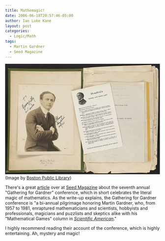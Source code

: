 ```yaml
---
title: Mathemagic!
date: 2006-06-18T20:57:46-05:00
author: Ian Luke Kane
layout: post
categories:
  - Logic/Math
tags:
  - Martin Gardner
  - Seed Magazine
---
```


![(Image by Boston Public Library)](/assets/houdini.jpg)  
(Image by [Boston Public Library](http://www.flickr.com/photos/boston_public_library/4046161935/sizes/z/in/photostream/))

There's a great
[article](http://www.seedmagazine.com/news/2006/06/infinite_jest.php)
over at [Seed Magazine](http://www.seedmagazine.com/) about the seventh
annual "Gathering for Gardner" conference, which in short celebrates the
literal magic of mathematics. As the write-up explains, the Gathering
for Gardner conference is "a bi-annual pilgrimage honoring Martin
Gardner, who, from 1957 to 1981, enraptured mathematicians and
scientists, hobbyists and professionals, magicians and puzzlists and
skeptics alike with his "Mathematical Games" column in
[_Scientific American_](http://www.sciam.com/)."

I highly recommend reading their account of the conference, which is
highly entertaining. Ah, mystery and magic!